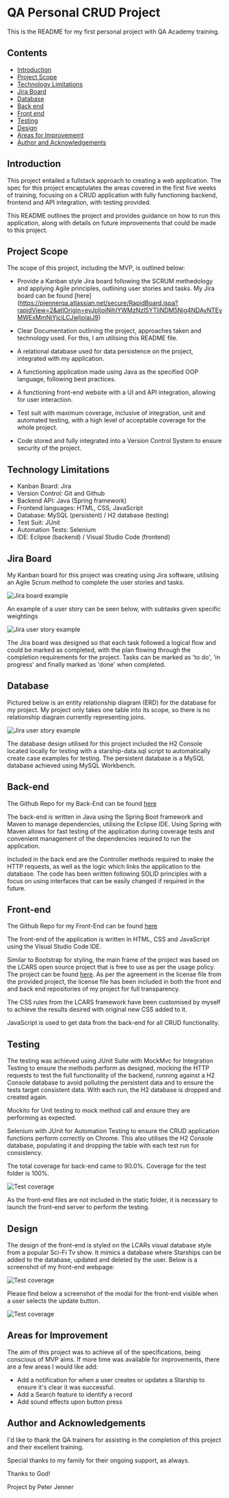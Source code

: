 # QA Personal CRUD Project

This is the README for my first personal project with QA Academy training.

## Contents

- [Introduction](#Introduction)
- [Project Scope](#Project-Scope)
- [Technology Limitations](#Technology-Limitations)
- [Jira Board](#Jira-Board)
- [Database](#Database)
- [Back end](#Back-end)
- [Front end](#Front-end)
- [Testing](#Testing)
- [Design](#Design)
- [Areas for Improvememt](#Areas-for-Improvement)
- [Author and Acknowledgements](#Author-and-Acknowledgements)

## Introduction

This project entailed a fullstack approach to creating a web application. The spec for this project encaptulates the areas covered in the first five weeks of training, focusing on a CRUD application with fully functioning backend, frontend and API integration, with testing provided.

This README outlines the project and provides guidance on how to run this application, along with details on future improvements that could be made to this project.

## Project Scope

The scope of this project, including the MVP, is outlined below:

- Provide a Kanban style Jira board following the SCRUM methedology and applying Agile principles, outlining user stories and tasks. My Jira board can be found [here] (https://pjennerqa.atlassian.net/secure/RapidBoard.jspa?rapidView=2&atlOrigin=eyJpIjoiNjhlYWMzNzI5YTliNDM5Njg4NDAyNTEyMWExMmNiYjciLCJwIjoiaiJ9) 

- Clear Documentation outlining the project, approaches taken and technology used. For this, I am utilising this README file.

- A relational database used for data persistence on the project, integrated with my application.

- A functioning application made using Java as the specified OOP language, following best practices.

- A functioning front-end website with a UI and API integration, allowing for user interaction.

- Test suit with maximum coverage, inclusive of integration, unit and automated testing, with a high level of acceptable coverage for the whole project.

- Code stored and fully integrated into a Version Control System to ensure security of the project.

## Technology Limitations

- Kanban Board: Jira
- Version Control: Git and Github
- Backend API: Java (Spring framework)
- Frontend languages: HTML, CSS, JavaScript
- Database: MySQL (persistent) / H2 database (testing)
- Test Suit: JUnit
- Automation Tests: Selenium
- IDE: Eclipse (backend) / Visual Studio Code (frontend) 

## Jira Board

My Kanban board for this project was creating using Jira software, utilising an Agile Scrum method to complete the user stories and tasks.

![Jira board example](./Images/JiraBoardImage1.png)

An example of a user story can be seen below, with subtasks given specific weightings

![Jira user story example](./Images/JiraBoardImage2.png)

The Jira board was designed so that each task followed a logical flow and could be marked as completed, with the plan flowing through the completion requirements for the project. Tasks can be marked as 'to do', 'in progress' and finally marked as 'done' when completed.

## Database

Pictured below is an entity relationship diagram (ERD) for the database for my project. My project only takes one table into its scope, so there is no relationship diagram currently representing joins.

![Jira user story example](./Images/MySQL_Workbench.png)

The database design utilised for this project included the H2 Console located locally for testing with a starship-data.sql script to automatically create case examples for testing. The persistent database is a MySQL database achieved using MySQL Workbench. 

## Back-end

The Github Repo for my Back-End can be found [here](https://github.com/PJenner/QA-Personal-Project-Starships)

The back-end is written in Java using the Spring Boot framework and Maven to manage dependencies, utilising the Eclipse IDE. Using Spring with Maven allows for fast testing of the application during coverage tests and convenient management of the dependencies required to run the application. 

Included in the back end are the Controller methods required to make the HTTP requests, as well as the logic which links the application to the database. The code has been written following SOLID principles with a focus on using interfaces that can be easily changed if required in the future.

## Front-end

The Github Repo for my Front-End can be found [here](https://github.com/PJenner/QA-Personal-Project-Starships-FrontEnd)


The front-end of the application is written in HTML, CSS and JavaScript using the Visual Studio Code IDE. 

Similar to Bootstrap for styling, the main frame of the project was based on the LCARS open source project that is free to use as per the usage policy. The project can be found [here](https://github.com/joernweissenborn/lcars). 
As per the agreement in the license file from the provided project, the license file has been included in both the front end and back end repositories of my project for full transparency.

The CSS rules from the LCARS framework have been customised by myself to achieve the results desired with original new CSS added to it.

JavaScript is used to get data from the back-end for all CRUD functionality.

## Testing

The testing was achieved using JUnit Suite with MockMvc for Integration Testing to ensure the methods perform as designed, mocking the HTTP requests to test the full functionality of the backend, running against a H2 Console database to avoid polluting the persistent data and to ensure the tests target consistent data. With each run, the H2 database is dropped and created again.

Mockito for Unit testing to mock method call and ensure they are performing as expected.

Selenium with JUnit for Automation Testing to ensure the CRUD application functions perform correctly on Chrome. This also utilises the H2 Console database, populating it and dropping the table with each test run for consistency. 

The total coverage for back-end came to 90.0%. Coverage for the test folder is 100%.

![Test coverage](./Images/testCoverageSummary.png)

As the front-end files are not included in the static folder, it is necessary to launch the front-end server to perform the testing.

## Design

The design of the front-end is styled on the LCARs visual database style from a popular Sci-Fi Tv show. It mimics a database where Starships can be added to the database, updated and deleted by the user. Below is a screenshot of my front-end webpage:

![Test coverage](./Images/frontEndPage.png)

Please find below a screenshot of the modal for the front-end visible when a user selects the update button.

![Test coverage](./Images/modal.png)

## Areas for Improvement

The aim of this project was to achieve all of the specifications, being conscious of MVP aims. If more time was available for improvements, there are a few areas I would like add:

- Add a notification for when a user creates or updates a Starship to ensure it's clear it was successful.
- Add a Search feature to identify a record
- Add sound effects upon button press

## Author and Acknowledgements

I'd like to thank the QA trainers for assisting in the completion of this project and their excellent training.

Special thanks to my family for their ongoing support, as always.

Thanks to God!

Project by Peter Jenner













